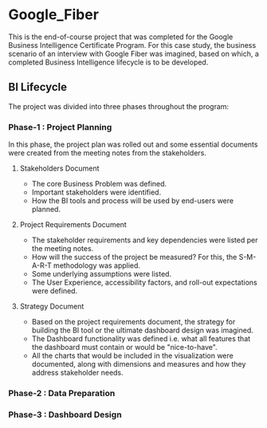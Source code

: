 # Google_Fiber 


This is the end-of-course project that was completed for the Google Business Intelligence Certificate Program. For this case study, the business scenario of an interview with Google Fiber was imagined, based on which, a completed Business Intelligence lifecycle is to be developed.

## BI Lifecycle 

The project was divided into three phases throughout the program: 

### Phase-1 : Project Planning 

In this phase, the project plan was rolled out and some essential documents were created from the meeting notes from the stakeholders.

1. Stakeholders Document

   - The core Business Problem was defined. 
   - Important stakeholders were identified.
   - How the BI tools and process will be used by end-users were planned.
      
2. Project Requirements Document

   - The stakeholder requirements and key dependencies were listed per the meeting notes. 
   - How will the success of the project be measured? For this, the S-M-A-R-T methodology was applied.
   - Some underlying assumptions were listed.
   - The User Experience, accessibility factors, and roll-out expectations were defined. 

3. Strategy Document
   
   - Based on the project requirements document, the strategy for building the BI tool or the ultimate dashboard design was imagined.
   - The Dashboard functionality was defined i.e. what all features that the dashboard must contain or would be "nice-to-have".
   - All the charts that would be included in the visualization were documented, along with dimensions and measures and how they address stakeholder needs.   

### Phase-2 : Data Preparation 

### Phase-3 : Dashboard Design 


